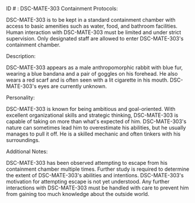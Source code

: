 ID # : DSC-MATE-303
Containment Protocols:

DSC-MATE-303 is to be kept in a standard containment chamber with access to basic amenities such as water, food, and bathroom facilities. Human interaction with DSC-MATE-303 must be limited and under strict supervision. Only designated staff are allowed to enter DSC-MATE-303's containment chamber.

Description:

DSC-MATE-303 appears as a male anthropomorphic rabbit with blue fur, wearing a blue bandana and a pair of goggles on his forehead. He also wears a red scarf and is often seen with a lit cigarette in his mouth. DSC-MATE-303's eyes are currently unknown.

Personality:

DSC-MATE-303 is known for being ambitious and goal-oriented. With excellent organizational skills and strategic thinking, DSC-MATE-303 is capable of taking on more than what's expected of him. DSC-MATE-303's nature can sometimes lead him to overestimate his abilities, but he usually manages to pull it off. He is a skilled mechanic and often tinkers with his surroundings.

Additional Notes:

DSC-MATE-303 has been observed attempting to escape from his containment chamber multiple times. Further study is required to determine the extent of DSC-MATE-303's abilities and intentions. DSC-MATE-303's motivation for attempting escape is not yet understood. Any further interactions with DSC-MATE-303 must be handled with care to prevent him from gaining too much knowledge about the outside world.